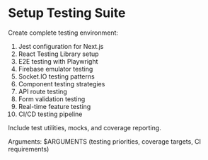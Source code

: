 # Setup Testing Suite

Create complete testing environment:

1. Jest configuration for Next.js
2. React Testing Library setup
3. E2E testing with Playwright
4. Firebase emulator testing
5. Socket.IO testing patterns
6. Component testing strategies
7. API route testing
8. Form validation testing
9. Real-time feature testing
10. CI/CD testing pipeline

Include test utilities, mocks, and coverage reporting.

Arguments: $ARGUMENTS (testing priorities, coverage targets, CI requirements)
